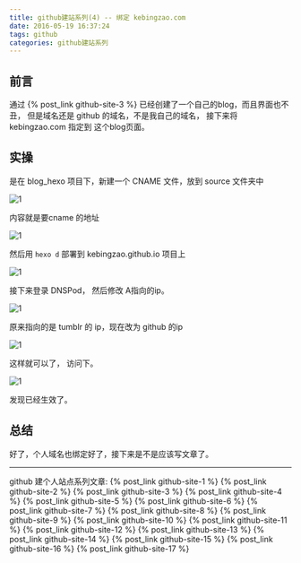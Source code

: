 ```yaml
---
title: github建站系列(4) -- 绑定 kebingzao.com
date: 2016-05-19 16:37:24
tags: github
categories: github建站系列
---
```

## 前言
通过 {% post_link github-site-3 %} 已经创建了一个自己的blog，而且界面也不丑， 但是域名还是 github 的域名，不是我自己的域名， 接下来将 kebingzao.com 指定到 这个blog页面。

## 实操
是在 blog_hexo 项目下，新建一个 CNAME 文件，放到 source 文件夹中
<!--more-->

![1](1.png)

内容就是要cname 的地址 

![1](5.png)

然后用 `hexo d` 部署到 kebingzao.github.io 项目上

![1](3.png)

接下来登录 DNSPod， 然后修改 A指向的ip。

![1](4.png)

原来指向的是 tumblr 的 ip，现在改为 github 的ip

![1](6.png)

这样就可以了， 访问下。

![1](7.png)

发现已经生效了。

## 总结
好了，个人域名也绑定好了，接下来是不是应该写文章了。

---
github 建个人站点系列文章:
{% post_link github-site-1 %}
{% post_link github-site-2 %}
{% post_link github-site-3 %}
{% post_link github-site-4 %}
{% post_link github-site-5 %}
{% post_link github-site-6 %}
{% post_link github-site-7 %}
{% post_link github-site-8 %}
{% post_link github-site-9 %}
{% post_link github-site-10 %}
{% post_link github-site-11 %}
{% post_link github-site-12 %}
{% post_link github-site-13 %}
{% post_link github-site-14 %}
{% post_link github-site-15 %}
{% post_link github-site-16 %}
{% post_link github-site-17 %}
